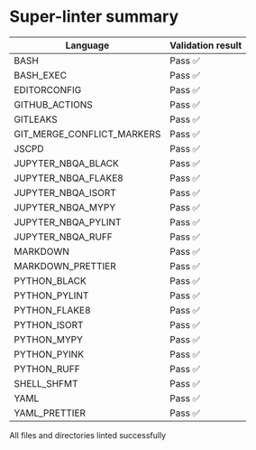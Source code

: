 # Super-linter summary

| Language                   | Validation result |
| -------------------------- | ----------------- |
| BASH                       | Pass ✅           |
| BASH_EXEC                  | Pass ✅           |
| EDITORCONFIG               | Pass ✅           |
| GITHUB_ACTIONS             | Pass ✅           |
| GITLEAKS                   | Pass ✅           |
| GIT_MERGE_CONFLICT_MARKERS | Pass ✅           |
| JSCPD                      | Pass ✅           |
| JUPYTER_NBQA_BLACK         | Pass ✅           |
| JUPYTER_NBQA_FLAKE8        | Pass ✅           |
| JUPYTER_NBQA_ISORT         | Pass ✅           |
| JUPYTER_NBQA_MYPY          | Pass ✅           |
| JUPYTER_NBQA_PYLINT        | Pass ✅           |
| JUPYTER_NBQA_RUFF          | Pass ✅           |
| MARKDOWN                   | Pass ✅           |
| MARKDOWN_PRETTIER          | Pass ✅           |
| PYTHON_BLACK               | Pass ✅           |
| PYTHON_PYLINT              | Pass ✅           |
| PYTHON_FLAKE8              | Pass ✅           |
| PYTHON_ISORT               | Pass ✅           |
| PYTHON_MYPY                | Pass ✅           |
| PYTHON_PYINK               | Pass ✅           |
| PYTHON_RUFF                | Pass ✅           |
| SHELL_SHFMT                | Pass ✅           |
| YAML                       | Pass ✅           |
| YAML_PRETTIER              | Pass ✅           |

All files and directories linted successfully

